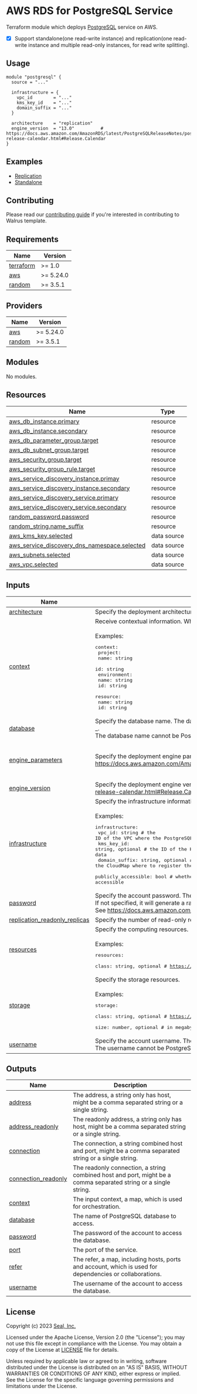 # AWS RDS for PostgreSQL Service

Terraform module which deploys [PostgreSQL](https://aws.amazon.com/rds/postgresql) service on AWS.

- [x] Support standalone(one read-write instance) and replication(one read-write instance and multiple read-only instances, for read write splitting).

## Usage

```hcl
module "postgresql" {
  source = "..."

  infrastructure = {
    vpc_id        = "..."
    kms_key_id    = "..."
    domain_suffix = "..."
  }

  architecture    = "replication"
  engine_version  = "13.0"          # https://docs.aws.amazon.com/AmazonRDS/latest/PostgreSQLReleaseNotes/postgresql-release-calendar.html#Release.Calendar
}
```

## Examples

- [Replication](./examples/replication)
- [Standalone](./examples/standalone)

## Contributing

Please read our [contributing guide](./docs/CONTRIBUTING.md) if you're interested in contributing to Walrus template.

<!-- BEGIN_TF_DOCS -->
## Requirements

| Name | Version |
|------|---------|
| <a name="requirement_terraform"></a> [terraform](#requirement\_terraform) | >= 1.0 |
| <a name="requirement_aws"></a> [aws](#requirement\_aws) | >= 5.24.0 |
| <a name="requirement_random"></a> [random](#requirement\_random) | >= 3.5.1 |

## Providers

| Name | Version |
|------|---------|
| <a name="provider_aws"></a> [aws](#provider\_aws) | >= 5.24.0 |
| <a name="provider_random"></a> [random](#provider\_random) | >= 3.5.1 |

## Modules

No modules.

## Resources

| Name | Type |
|------|------|
| [aws_db_instance.primary](https://registry.terraform.io/providers/hashicorp/aws/latest/docs/resources/db_instance) | resource |
| [aws_db_instance.secondary](https://registry.terraform.io/providers/hashicorp/aws/latest/docs/resources/db_instance) | resource |
| [aws_db_parameter_group.target](https://registry.terraform.io/providers/hashicorp/aws/latest/docs/resources/db_parameter_group) | resource |
| [aws_db_subnet_group.target](https://registry.terraform.io/providers/hashicorp/aws/latest/docs/resources/db_subnet_group) | resource |
| [aws_security_group.target](https://registry.terraform.io/providers/hashicorp/aws/latest/docs/resources/security_group) | resource |
| [aws_security_group_rule.target](https://registry.terraform.io/providers/hashicorp/aws/latest/docs/resources/security_group_rule) | resource |
| [aws_service_discovery_instance.primay](https://registry.terraform.io/providers/hashicorp/aws/latest/docs/resources/service_discovery_instance) | resource |
| [aws_service_discovery_instance.secondary](https://registry.terraform.io/providers/hashicorp/aws/latest/docs/resources/service_discovery_instance) | resource |
| [aws_service_discovery_service.primary](https://registry.terraform.io/providers/hashicorp/aws/latest/docs/resources/service_discovery_service) | resource |
| [aws_service_discovery_service.secondary](https://registry.terraform.io/providers/hashicorp/aws/latest/docs/resources/service_discovery_service) | resource |
| [random_password.password](https://registry.terraform.io/providers/hashicorp/random/latest/docs/resources/password) | resource |
| [random_string.name_suffix](https://registry.terraform.io/providers/hashicorp/random/latest/docs/resources/string) | resource |
| [aws_kms_key.selected](https://registry.terraform.io/providers/hashicorp/aws/latest/docs/data-sources/kms_key) | data source |
| [aws_service_discovery_dns_namespace.selected](https://registry.terraform.io/providers/hashicorp/aws/latest/docs/data-sources/service_discovery_dns_namespace) | data source |
| [aws_subnets.selected](https://registry.terraform.io/providers/hashicorp/aws/latest/docs/data-sources/subnets) | data source |
| [aws_vpc.selected](https://registry.terraform.io/providers/hashicorp/aws/latest/docs/data-sources/vpc) | data source |

## Inputs

| Name | Description | Type | Default | Required |
|------|-------------|------|---------|:--------:|
| <a name="input_architecture"></a> [architecture](#input\_architecture) | Specify the deployment architecture, select from standalone or replication. | `string` | `"standalone"` | no |
| <a name="input_context"></a> [context](#input\_context) | Receive contextual information. When Walrus deploys, Walrus will inject specific contextual information into this field.<br><br>Examples:<pre>context:<br>  project:<br>    name: string<br>    id: string<br>  environment:<br>    name: string<br>    id: string<br>  resource:<br>    name: string<br>    id: string</pre> | `map(any)` | `{}` | no |
| <a name="input_database"></a> [database](#input\_database) | Specify the database name. The database name must be 2-64 characters long and start with any lower letter, combined with number, or symbols: - \_.<br>The database name cannot be PostgreSQL forbidden keyword. | `string` | `"mydb"` | no |
| <a name="input_engine_parameters"></a> [engine\_parameters](#input\_engine\_parameters) | Specify the deployment engine parameters, select for https://docs.aws.amazon.com/AmazonRDS/latest/UserGuide/Appendix.PostgreSQL.CommonDBATasks.Parameters.html. | <pre>list(object({<br>    name  = string<br>    value = string<br>  }))</pre> | `[]` | no |
| <a name="input_engine_version"></a> [engine\_version](#input\_engine\_version) | Specify the deployment engine version, select from https://docs.aws.amazon.com/AmazonRDS/latest/PostgreSQLReleaseNotes/postgresql-release-calendar.html#Release.Calendar. | `string` | `"15.0"` | no |
| <a name="input_infrastructure"></a> [infrastructure](#input\_infrastructure) | Specify the infrastructure information for deploying.<br><br>Examples:<pre>infrastructure:<br>  vpc_id: string                   # the ID of the VPC where the PostgreSQL service applies<br>  kms_key_id: string, optional     # the ID of the KMS key which to encrypt the PostgreSQL data<br>  domain_suffix: string, optional  # a private DNS namespace of the CloudMap where to register the applied PostgreSQL service<br>  publicly_accessible: bool       # whether the PostgreSQL service is publicly accessible</pre> | <pre>object({<br>    vpc_id              = string<br>    kms_key_id          = optional(string)<br>    domain_suffix       = optional(string)<br>    publicly_accessible = optional(bool, false)<br>  })</pre> | n/a | yes |
| <a name="input_password"></a> [password](#input\_password) | Specify the account password. The password must be 8-32 characters long and start with any letter, number, or symbols: ! # $ % ^ & * ( ) \_ + - =.<br>If not specified, it will generate a random password.<br>See https://docs.aws.amazon.com/AmazonRDS/latest/UserGuide/CHAP_Limits.html#RDS_Limits.Constraints. | `string` | `null` | no |
| <a name="input_replication_readonly_replicas"></a> [replication\_readonly\_replicas](#input\_replication\_readonly\_replicas) | Specify the number of read-only replicas under the replication deployment. | `number` | `1` | no |
| <a name="input_resources"></a> [resources](#input\_resources) | Specify the computing resources.<br><br>Examples:<pre>resources:<br>  class: string, optional         # https://docs.aws.amazon.com/AmazonRDS/latest/UserGuide/Concepts.DBInstanceClass.html#Concepts.DBInstanceClass.Summary</pre> | <pre>object({<br>    class = optional(string, "db.t3.medium")<br>  })</pre> | <pre>{<br>  "class": "db.t3.medium"<br>}</pre> | no |
| <a name="input_storage"></a> [storage](#input\_storage) | Specify the storage resources.<br><br>Examples:<pre>storage:<br>  class: string, optional        # https://docs.aws.amazon.com/AmazonRDS/latest/UserGuide/CHAP_Storage.html<br>  size: number, optional         # in megabyte</pre> | <pre>object({<br>    class = optional(string, "gp2")<br>    size  = optional(number, 20 * 1024)<br>  })</pre> | <pre>{<br>  "class": "gp2",<br>  "size": 20480<br>}</pre> | no |
| <a name="input_username"></a> [username](#input\_username) | Specify the account username. The username must be 2-16 characters long and start with lower letter, combined with number, or symbol: \_.<br>The username cannot be PostgreSQL forbidden keyword. | `string` | `"rdsuser"` | no |

## Outputs

| Name | Description |
|------|-------------|
| <a name="output_address"></a> [address](#output\_address) | The address, a string only has host, might be a comma separated string or a single string. |
| <a name="output_address_readonly"></a> [address\_readonly](#output\_address\_readonly) | The readonly address, a string only has host, might be a comma separated string or a single string. |
| <a name="output_connection"></a> [connection](#output\_connection) | The connection, a string combined host and port, might be a comma separated string or a single string. |
| <a name="output_connection_readonly"></a> [connection\_readonly](#output\_connection\_readonly) | The readonly connection, a string combined host and port, might be a comma separated string or a single string. |
| <a name="output_context"></a> [context](#output\_context) | The input context, a map, which is used for orchestration. |
| <a name="output_database"></a> [database](#output\_database) | The name of PostgreSQL database to access. |
| <a name="output_password"></a> [password](#output\_password) | The password of the account to access the database. |
| <a name="output_port"></a> [port](#output\_port) | The port of the service. |
| <a name="output_refer"></a> [refer](#output\_refer) | The refer, a map, including hosts, ports and account, which is used for dependencies or collaborations. |
| <a name="output_username"></a> [username](#output\_username) | The username of the account to access the database. |
<!-- END_TF_DOCS -->

## License

Copyright (c) 2023 [Seal, Inc.](https://seal.io)

Licensed under the Apache License, Version 2.0 (the "License");
you may not use this file except in compliance with the License.
You may obtain a copy of the License at [LICENSE](./LICENSE) file for details.

Unless required by applicable law or agreed to in writing, software
distributed under the License is distributed on an "AS IS" BASIS,
WITHOUT WARRANTIES OR CONDITIONS OF ANY KIND, either express or implied.
See the License for the specific language governing permissions and
limitations under the License.

